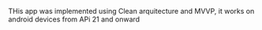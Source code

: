 THis app was implemented using Clean arquitecture and MVVP, it works on android devices from APi 21 and onward
